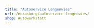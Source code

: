 ```yaml
---
title: "Autoservice Lengenwies"
url: /eurasburg/autoservice-lengenwies/
shop: Autowerkstatt
---
```

